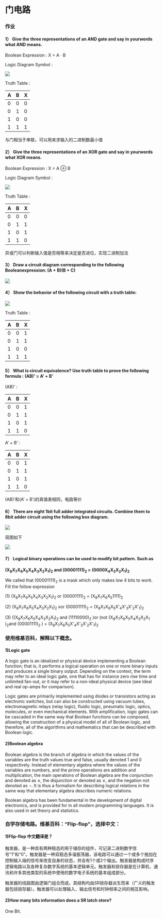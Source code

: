 # 门电路

### 作业

#### 1） Give the three representations of an AND gate and say in yourwords what AND means.

Boolean Expression : X = A · B

Logic Diagram Symbol : 

![](http://m.qpic.cn/psb?/V10TtYkp2MvHv1/RAvCnRoql9EYosjZvIJjaVmKJ5.2ln8Gtfx8lC1.J80!/b/dDUBAAAAAAAA&bo=rABYAAAAAAADB9Y!&rf=viewer_4)

Truth Table : 

A | B | X
--|-- |--
0 | 0 | 0
0 | 1 | 0
1 | 0 | 0
1 | 1 | 1

与门相当于串联，可以用来求输入的二进制数最小值

#### 2） Give the three representations of an XOR gate and say in yourwords what XOR means.

Boolean Expression : X = A ⊕ B

Logic Diagram Symbol : 

![](http://m.qpic.cn/psb?/V10TtYkp2MvHv1/MlV40T7BVAvt1SlcsSuzljNOP7IscNUrzviA86N3EZw!/b/dAgBAAAAAAAA&bo=uABYAAAAAAADF9I!&rf=viewer_4)

Truth Table : 

A | B | X
--|-- |--
0 | 0 | 0
0 | 1 | 1
1 | 0 | 1
1 | 1 | 0

异或门可以判断输入值是否相等来决定是否进位，实现二进制加法

#### 3） Draw a circuit diagram corresponding to the following Booleanexpression: (A + B)(B + C)

![](http://m.qpic.cn/psb?/V10TtYkp2MvHv1/r5XpWK7iJ.Jm5wMalvSXgjdXOOfmo6c28hj3qJ40XzY!/b/dDUBAAAAAAAA&bo=pgJeAQAAAAADJ*k!&rf=viewer_4)

#### 4） Show the behavior of the following circuit with a truth table:

![](http://m.qpic.cn/psb?/V10TtYkp2MvHv1/xgr4X8N061HWLHDYuso8OTMRl9yobwlwo1sl26v*Bk0!/b/dFMBAAAAAAAA&bo=DQFsAAAAAAADB0I!&rf=viewer_4)

Truth Table : 

A | B | X
--|-- |--
0 | 0 | 1
0 | 1 | 1
1 | 0 | 0
1 | 1 | 1

#### 5） What is circuit equivalence? Use truth table to prove the following formula : (AB)’ = A’ + B’

(AB)’ : 

A | B | X
--|-- |--
0 | 0 | 1
0 | 1 | 1
1 | 0 | 1
1 | 1 | 0

A’ + B’ : 

A | B | X
--|-- |--
0 | 0 | 1
0 | 1 | 1
1 | 0 | 1
1 | 1 | 0

(AB)’和(A’ + B’)的真值表相同，电路等价

#### 6） There are eight 1bit full adder integrated circuits. Combine them to 8bit adder circuit using the following box diagram.

![](http://m.qpic.cn/psb?/V10TtYkp2MvHv1/e9MZAwCH7kAYb4DzOephDPA1OiaNWqgps6d.Rpry5UA!/b/dDIBAAAAAAAA&bo=XQFzAAAAAAADBw0!&rf=viewer_4)

简图如下

![](http://m.qpic.cn/psb?/V10TtYkp2MvHv1/xmX75Pb.Z59*9KnpVoyvhc9b352QWgIvjPN0JovIsxk!/b/dDQBAAAAAAAA&bo=8wGiAgAAAAADB3A!&rf=viewer_4)

#### 7） Logical binary operations can be used to modify bit pattern. Such as

**(X<sub>8</sub>X<sub>7</sub>X<sub>6</sub>X<sub>5</sub>X<sub>4</sub>X<sub>3</sub>X<sub>2</sub>X<sub>1</sub>)<sub>2</sub> and (00001111)<sub>2</sub> = (0000X<sub>4</sub>X<sub>3</sub>X<sub>2</sub>X<sub>1</sub>)<sub>2</sub>**

We called that (00001111)<sub>2</sub>
is a mask which only makes low 4 bits to work.
Fill the follow expression

(1) (X<sub>8</sub>X<sub>7</sub>X<sub>6</sub>X<sub>5</sub>X<sub>4</sub>X<sub>3</sub>X<sub>2</sub>X<sub>1</sub>)<sub>2</sub> or (00001111)<sub>2</sub> = (X<sub>8</sub>X<sub>7</sub>X<sub>6</sub>X<sub>5</sub>1111)<sub>2</sub>

(2) (X<sub>8</sub>X<sub>7</sub>X<sub>6</sub>X<sub>5</sub>X<sub>4</sub>X<sub>3</sub>X<sub>2</sub>X<sub>1</sub>)<sub>2</sub>
xor (00001111)<sub>2</sub> = (X<sub>8</sub>X<sub>7</sub>X<sub>6</sub>X<sub>5</sub>X'<sub>4</sub>X'<sub>3</sub>X'<sub>2</sub>X'<sub>1</sub>)<sub>2</sub>

(3) ((X<sub>8</sub>X<sub>7</sub>X<sub>6</sub>X<sub>5</sub>X<sub>4</sub>X<sub>3</sub>X<sub>2</sub>X<sub>1</sub>)<sub>2</sub> and (11110000)<sub>2</sub> )or (not (X<sub>8</sub>X<sub>7</sub>X<sub>6</sub>X<sub>5</sub>X<sub>4</sub>X<sub>3</sub>X<sub>2</sub>X<sub>1</sub>
)<sub>2</sub>and (00001111)<sub>2</sub>
) = (X<sub>8</sub>X<sub>7</sub>X<sub>6</sub>X<sub>5</sub>X'<sub>4</sub>X'<sub>3</sub>X'<sub>2</sub>X'<sub>1</sub>)<sub>2</sub>


### 使用维基百科，解释以下概念。

#### 1)Logic gate

A logic gate is an idealized or physical device implementing a Boolean function; that is, it performs a logical operation on one or more binary inputs and produces a single binary output. Depending on the context, the term may refer to an ideal logic gate, one that has for instance zero rise time and unlimited fan-out, or it may refer to a non-ideal physical device (see Ideal and real op-amps for comparison).

Logic gates are primarily implemented using diodes or transistors acting as electronic switches, but can also be constructed using vacuum tubes, electromagnetic relays (relay logic), fluidic logic, pneumatic logic, optics, molecules, or even mechanical elements. With amplification, logic gates can be cascaded in the same way that Boolean functions can be composed, allowing the construction of a physical model of all of Boolean logic, and therefore, all of the algorithms and mathematics that can be described with Boolean logic.

#### 2)Boolean algebra

Boolean algebra is the branch of algebra in which the values of the variables are the truth values true and false, usually denoted 1 and 0 respectively. Instead of elementary algebra where the values of the variables are numbers, and the prime operations are addition and multiplication, the main operations of Boolean algebra are the conjunction and denoted as ∧, the disjunction or denoted as ∨, and the negation not denoted as ¬. It is thus a formalism for describing logical relations in the same way that elementary algebra describes numeric relations.

Boolean algebra has been fundamental in the development of digital electronics, and is provided for in all modern programming languages. It is also used in set theory and statistics.

### 自学存储电路。维基百科：“Flip-flop”，选择中文：

#### 1)Flip-flop 中文翻译是？

触发器，是一种具有两种稳态的用于储存的组件，可记录二进制数字信号“1”和“0”。触发器是一种双稳态多谐振荡器，该电路可以通过一个或多个施加在控制输入端的信号来改变自身的状态，并会有1个或2个输出。触发器是构成时序逻辑电路以及各种复杂数字系统的基本逻辑单元。触发器和锁存器是在计算机、通讯和许多其他类型的系统中使用的数字电子系统的基本组成部分。

触发器的线路图由逻辑门组合而成，其结构均由SR锁存器派生而来（广义的触发器包括锁存器）。触发器可以处理输入、输出信号和时钟频率之间的相互影响。

#### 2)How many bits information does a SR latch store?

One Bit.